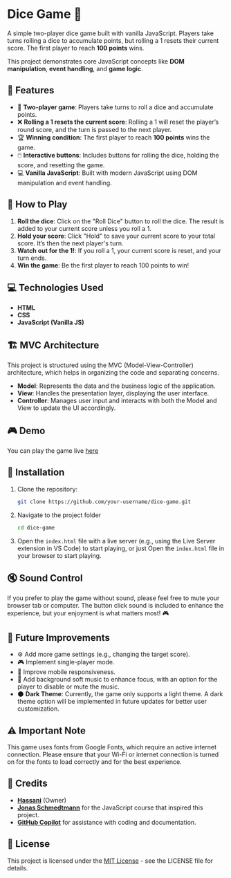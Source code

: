 # Dice Game 🎲

A simple two-player dice game built with vanilla JavaScript. Players take turns rolling a dice to accumulate points, but rolling a 1 resets their current score. The first player to reach **100 points** wins.

This project demonstrates core JavaScript concepts like **DOM manipulation**, **event handling**, and **game logic**.

## 📝 Features

- 🎲 **Two-player game**: Players take turns to roll a dice and accumulate points.
- ❌ **Rolling a 1 resets the current score**: Rolling a 1 will reset the player’s round score, and the turn is passed to the next player.
- 🏆 **Winning condition**: The first player to reach **100 points** wins the game.
- 🖱️ **Interactive buttons**: Includes buttons for rolling the dice, holding the score, and resetting the game.
- 💻 **Vanilla JavaScript**: Built with modern JavaScript using DOM manipulation and event handling.

## 🚀 How to Play

1. **Roll the dice**: Click on the "Roll Dice" button to roll the dice. The result is added to your current score unless you roll a 1.
2. **Hold your score**: Click "Hold" to save your current score to your total score. It’s then the next player's turn.
3. **Watch out for the 1!**: If you roll a 1, your current score is reset, and your turn ends.
4. **Win the game**: Be the first player to reach 100 points to win!

## 💻 Technologies Used

- **HTML**
- **CSS**
- **JavaScript (Vanilla JS)**

## 🏗️ MVC Architecture

This project is structured using the MVC (Model-View-Controller) architecture, which helps in organizing the code and separating concerns.

- **Model**: Represents the data and the business logic of the application.
- **View**: Handles the presentation layer, displaying the user interface.
- **Controller**: Manages user input and interacts with both the Model and View to update the UI accordingly.

## 🎮 Demo

You can play the game live [here](https://dice-game-hassanidev.netlify.app/)

## 📂 Installation

1. Clone the repository:

   ```bash
   git clone https://github.com/your-username/dice-game.git
   ```

1. Navigate to the project folder

   ```bash
   cd dice-game
   ```

1. Open the `index.html` file with a live server (e.g., using the Live Server extension in VS Code) to start playing, or just Open the `index.html` file in your browser to start playing.

## 🔇 Sound Control

If you prefer to play the game without sound, please feel free to mute your browser tab or computer. The button click sound is included to enhance the experience, but your enjoyment is what matters most! 🎮

## 🔧 Future Improvements

- ⚙️ Add more game settings (e.g., changing the target score).
- 🎮 Implement single-player mode.
- 📱 Improve mobile responsiveness.
- 🎵 Add background soft music to enhance focus, with an option for the player to disable or mute the music.
- 🌑 **Dark Theme**: Currently, the game only supports a light theme. A dark theme option will be implemented in future updates for better user customization.

## ⚠️ Important Note

This game uses fonts from Google Fonts, which require an active internet connection. Please ensure that your Wi-Fi or internet connection is turned on for the fonts to load correctly and for the best experience.

## 🏅 Credits

- **[Hassani](https://github.com/HassaniDev)** (Owner)
- **[Jonas Schmedtmann](https://codingheroes.io/)** for the JavaScript course that inspired this project.
- **[GitHub Copilot](https://github.com/features/copilot)** for assistance with coding and documentation.

## 📄 License

This project is licensed under the [MIT License](https://opensource.org/license/mit) - see the LICENSE file for details.
